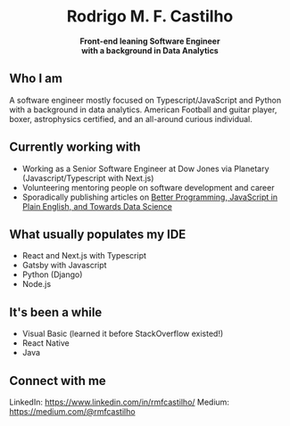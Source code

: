 # <center>Rodrigo M. F. Castilho</center>
<center><b><span style="fontsize: 4em">Front-end leaning Software Engineer</span></center>
<center>with a background in Data Analytics</center></b>

## Who I am
A software engineer mostly focused on Typescript/JavaScript and Python with a background in data analytics. American Football and guitar player, boxer, astrophysics certified, and an all-around curious individual.

## Currently working with
- Working as a Senior Software Engineer at Dow Jones via Planetary (Javascript/Typescript with Next.js)
- Volunteering mentoring people on software development and career
- Sporadically publishing articles on [Better Programming, JavaScript in Plain English, and Towards Data Science](https://rmfcastilho.medium.com/)

## What usually populates my IDE
- React and Next.js with Typescript
- Gatsby with Javascript
- Python (Django)
- Node.js

## It's been a while
- Visual Basic (learned it before StackOverflow existed!)
- React Native
- Java

## Connect with me
LinkedIn: https://www.linkedin.com/in/rmfcastilho/
Medium: https://medium.com/@rmfcastilho

